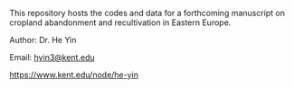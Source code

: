 This repository hosts the codes and data for a forthcoming manuscript on cropland abandonment and recultivation in Eastern Europe.

Author: Dr. He Yin 

Email: hyin3@kent.edu

https://www.kent.edu/node/he-yin
